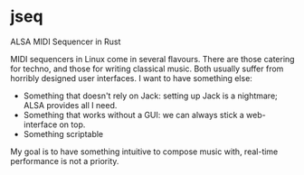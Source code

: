 # jseq
ALSA MIDI Sequencer in Rust

MIDI sequencers in Linux come in several flavours. There are those catering for techno, and those for writing classical music. Both usually suffer from horribly designed user interfaces. I want to have something else:

- Something that doesn't rely on Jack: setting up Jack is a nightmare; ALSA provides all I need.
- Something that works without a GUI: we can always stick a web-interface on top.
- Something scriptable

My goal is to have something intuitive to compose music with, real-time performance is not a priority.

